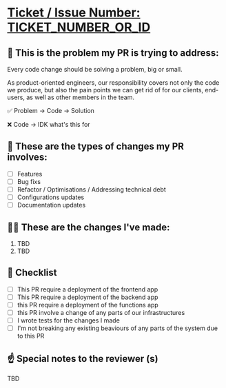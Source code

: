 # [Ticket / Issue Number: TICKET_NUMBER_OR_ID](INSERT_TICKET_LINK)

## 🧠 This is the problem my PR is trying to address:

Every code change should be solving a problem, big or small.

As product-oriented engineers, our responsibility covers not only the code we produce, but also the pain points we can get rid of for our clients, end-users, as well as other members in the team.

✅ Problem -> Code -> Solution

❌ Code -> IDK what's this for

## 👻 These are the types of changes my PR involves:

- [ ] Features
- [ ] Bug fixs
- [ ] Refactor / Optimisations / Addressing technical debt
- [ ] Configurations updates
- [ ] Documentation updates

## 🙋‍♂️ These are the changes I've made:

<!--
Briefly outline the changes you made in bullet points, so you reviewer can prioritise what to review or to look out for
-->

1. TBD
2. TBD

## 📝 Checklist
- [ ] This PR require a deployment of the frontend app
- [ ] This PR require a deployment of the backend app
- [ ] this PR require a deployment of the functions app
- [ ] this PR involve a change of any parts of our infrastructures
- [ ] I wrote tests for the changes I made
- [ ] I'm not breaking any existing beaviours of any parts of the system due to this PR

## ☝️ Special notes to the reviewer (s)

<!--
Optional: outline anything the reviewer needs to take care of / keep in mind when reviewing your changes
-->

TBD
